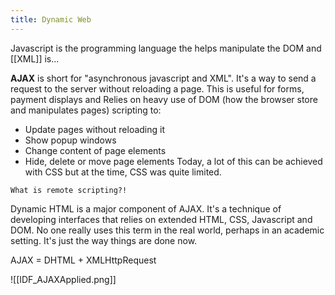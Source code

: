 ```yaml
---
title: Dynamic Web
---
```

Javascript is the programming language the helps manipulate the DOM and [[XML]] is...

**AJAX** is short for "asynchronous javascript and XML". It's a way to send a request to the server without reloading a page. This is useful for forms, payment displays and 
Relies on heavy use of DOM (how the browser store and manipulates pages) scripting to:
- Update pages without reloading it
- Show popup windows
- Change content of page elements
- Hide, delete or move page elements
Today, a lot of this can be achieved with CSS but at the time, CSS was quite limited.

` What is remote scripting?! `

Dynamic HTML is a major component of AJAX. It's a technique of developing interfaces that relies on extended HTML, CSS, Javascript and DOM. No one really uses this term in the real world, perhaps in an academic setting. It's just the way things are done now.

AJAX = DHTML + XMLHttpRequest

![[IDF_AJAXApplied.png]]
